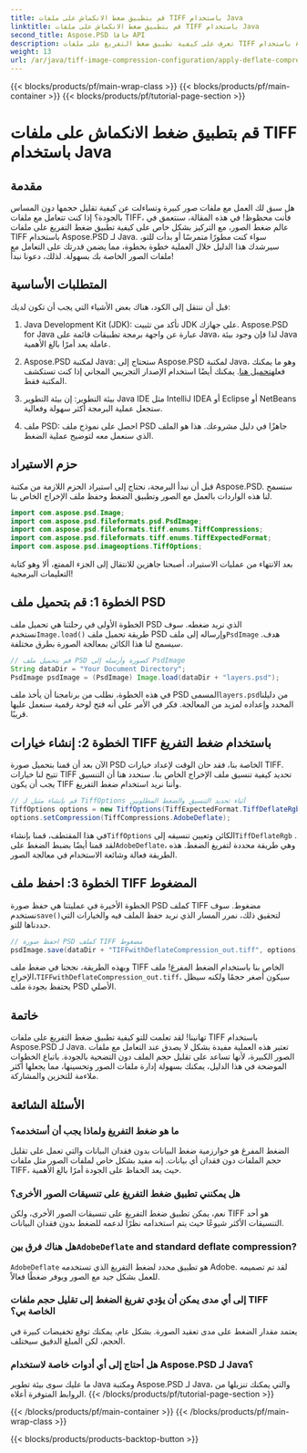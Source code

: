 ```yaml
---
title: قم بتطبيق ضغط الانكماش على ملفات TIFF باستخدام Java
linktitle: قم بتطبيق ضغط الانكماش على ملفات TIFF باستخدام Java
second_title: Aspose.PSD جافا API
description: تعرف على كيفية تطبيق ضغط التفريغ على ملفات TIFF باستخدام Aspose.PSD لـ Java. اتبع دليلنا خطوة بخطوة لتقليل حجم الملف بكفاءة دون فقدان الجودة.
weight: 13
url: /ar/java/tiff-image-compression-configuration/apply-deflate-compression-tiff-files/
---
```


{{< blocks/products/pf/main-wrap-class >}}
{{< blocks/products/pf/main-container >}}
{{< blocks/products/pf/tutorial-page-section >}}

# قم بتطبيق ضغط الانكماش على ملفات TIFF باستخدام Java

## مقدمة

هل سبق لك العمل مع ملفات صور كبيرة وتساءلت عن كيفية تقليل حجمها دون المساس بالجودة؟ إذا كنت تتعامل مع ملفات TIFF، فأنت محظوظ! في هذه المقالة، سنتعمق في عالم ضغط الصور، مع التركيز بشكل خاص على كيفية تطبيق ضغط التفريغ على ملفات TIFF باستخدام Aspose.PSD لـ Java. سواء كنت مطورًا متمرسًا أو بدأت للتو، سيرشدك هذا الدليل خلال العملية خطوة بخطوة، مما يضمن قدرتك على التعامل مع ملفات الصور الخاصة بك بسهولة. لذلك، دعونا نبدأ!

## المتطلبات الأساسية

قبل أن ننتقل إلى الكود، هناك بعض الأشياء التي يجب أن تكون لديك:

1. Java Development Kit (JDK): تأكد من تثبيت JDK على جهازك. Aspose.PSD for Java عبارة عن واجهة برمجة تطبيقات قائمة على Java، لذا فإن وجود بيئة Java عاملة يعد أمرًا بالغ الأهمية.
   
2.  Aspose.PSD لمكتبة Java: ستحتاج إلى Aspose.PSD لمكتبة Java، وهو ما يمكنك فعله[تحميل هنا](https://releases.aspose.com/psd/java/). يمكنك أيضًا استخدام الإصدار التجريبي المجاني إذا كنت تستكشف المكتبة فقط.

3. بيئة التطوير: إن بيئة التطوير Java IDE مثل IntelliJ IDEA أو Eclipse أو NetBeans ستجعل عملية البرمجة أكثر سهولة وفعالية.

4. ملف PSD: احصل على نموذج ملف PSD جاهزًا في دليل مشروعك. هذا هو الملف الذي سنعمل معه لتوضيح عملية الضغط.

## حزم الاستيراد

قبل أن نبدأ البرمجة، نحتاج إلى استيراد الحزم اللازمة من مكتبة Aspose.PSD. ستسمح لنا هذه الواردات بالعمل مع الصور وتطبيق الضغط وحفظ ملف الإخراج الخاص بنا.

```java
import com.aspose.psd.Image;
import com.aspose.psd.fileformats.psd.PsdImage;
import com.aspose.psd.fileformats.tiff.enums.TiffCompressions;
import com.aspose.psd.fileformats.tiff.enums.TiffExpectedFormat;
import com.aspose.psd.imageoptions.TiffOptions;
```

بعد الانتهاء من عمليات الاستيراد، أصبحنا جاهزين للانتقال إلى الجزء الممتع، ألا وهو كتابة التعليمات البرمجية!

## الخطوة 1: قم بتحميل ملف PSD

 الخطوة الأولى في رحلتنا هي تحميل ملف PSD الذي نريد ضغطه. سوف نستخدم`Image.load()` طريقة تحميل ملف PSD وإرساله إلى ملف`PsdImage` هدف. سيسمح لنا هذا الكائن بمعالجة الصورة بطرق مختلفة.

```java
// قم بتحميل ملف PSD كصورة وأرسله إلى PsdImage
String dataDir = "Your Document Directory";
PsdImage psdImage = (PsdImage) Image.load(dataDir + "layers.psd");
```

 في هذه الخطوة، نطلب من برنامجنا أن يأخذ ملف PSD المسمى`layers.psd`من دليلنا المحدد وإعداده لمزيد من المعالجة. فكر في الأمر على أنه فتح لوحة رقمية سنعمل عليها قريبًا.

## الخطوة 2: إنشاء خيارات TIFF باستخدام ضغط التفريغ

الآن بعد أن قمنا بتحميل صورة PSD الخاصة بنا، فقد حان الوقت لإعداد خيارات TIFF. تتيح لنا خيارات TIFF تحديد كيفية تنسيق ملف الإخراج الخاص بنا. سنحدد هنا أن التنسيق يجب أن يكون TIFF وأننا نريد استخدام ضغط التفريغ.

```java
// قم بإنشاء مثيل لـ TiffOptions أثناء تحديد التنسيق والضغط المطلوبين
TiffOptions options = new TiffOptions(TiffExpectedFormat.TiffDeflateRgb);
options.setCompression(TiffCompressions.AdobeDeflate);
```

 في هذا المقتطف، قمنا بإنشاء`TiffOptions` الكائن وتعيين تنسيقه إلى`TiffDeflateRgb` . لقد قمنا أيضًا بضبط الضغط على`AdobeDeflate`، وهي طريقة محددة لتفريغ الضغط. هذه الطريقة فعالة وشائعة الاستخدام في معالجة الصور.

## الخطوة 3: احفظ ملف TIFF المضغوط

 الخطوة الأخيرة في عمليتنا هي حفظ صورة PSD كملف TIFF مضغوط. سوف نستخدم`save()`لتحقيق ذلك، نمرر المسار الذي نريد حفظ الملف فيه والخيارات التي حددناها للتو.

```java
// احفظ صورة PSD كملف TIFF مضغوط
psdImage.save(dataDir + "TIFFwithDeflateCompression_out.tiff", options);
```

 وبهذه الطريقة، نجحنا في ضغط ملف TIFF الخاص بنا باستخدام الضغط المفرغ! ملف الإخراج،`TIFFwithDeflateCompression_out.tiff`، سيكون أصغر حجمًا ولكنه سيظل يحتفظ بجودة ملف PSD الأصلي.

## خاتمة

تهانينا! لقد تعلمت للتو كيفية تطبيق ضغط التفريغ على ملفات TIFF باستخدام Aspose.PSD لـ Java. تعتبر هذه العملية مفيدة بشكل لا يصدق عند التعامل مع ملفات الصور الكبيرة، لأنها تساعد على تقليل حجم الملف دون التضحية بالجودة. باتباع الخطوات الموضحة في هذا الدليل، يمكنك بسهولة إدارة ملفات الصور وتحسينها، مما يجعلها أكثر ملاءمة للتخزين والمشاركة.

## الأسئلة الشائعة

### ما هو ضغط التفريغ ولماذا يجب أن أستخدمه؟
الضغط المفرغ هو خوارزمية ضغط البيانات بدون فقدان البيانات والتي تعمل على تقليل حجم الملفات دون فقدان أي بيانات. إنه مفيد بشكل خاص لملفات الصور مثل ملفات TIFF، حيث يعد الحفاظ على الجودة أمرًا بالغ الأهمية.

### هل يمكنني تطبيق ضغط التفريغ على تنسيقات الصور الأخرى؟
نعم، يمكن تطبيق ضغط التفريغ على تنسيقات الصور الأخرى، ولكن TIFF هو أحد التنسيقات الأكثر شيوعًا حيث يتم استخدامه نظرًا لدعمه للضغط بدون فقدان البيانات.

###  هل هناك فرق بين`AdobeDeflate` and standard deflate compression?
`AdobeDeflate` هو تطبيق محدد لضغط التفريغ الذي تستخدمه Adobe. لقد تم تصميمه للعمل بشكل جيد مع الصور ويوفر ضغطًا فعالاً.

### إلى أي مدى يمكن أن يؤدي تفريغ الضغط إلى تقليل حجم ملفات TIFF الخاصة بي؟
يعتمد مقدار الضغط على مدى تعقيد الصورة. بشكل عام، يمكنك توقع تخفيضات كبيرة في الحجم، لكن المبلغ الدقيق سيختلف.

### هل أحتاج إلى أي أدوات خاصة لاستخدام Aspose.PSD لـ Java؟
ما عليك سوى بيئة تطوير Java ومكتبة Aspose.PSD لـ Java، والتي يمكنك تنزيلها من الروابط المتوفرة أعلاه.
{{< /blocks/products/pf/tutorial-page-section >}}

{{< /blocks/products/pf/main-container >}}
{{< /blocks/products/pf/main-wrap-class >}}

{{< blocks/products/products-backtop-button >}}
